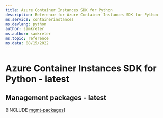 ```yaml
---
title: Azure Container Instances SDK for Python
description: Reference for Azure Container Instances SDK for Python
ms.service: containerinstances
ms.devlang: python
author: samkreter
ms.author: samkreter
ms.topic: reference
ms.data: 08/15/2022
---
```

# Azure Container Instances SDK for Python - latest

## Management packages - latest
[!INCLUDE [mgmt-packages](container-instances-mgmt-index.md)]